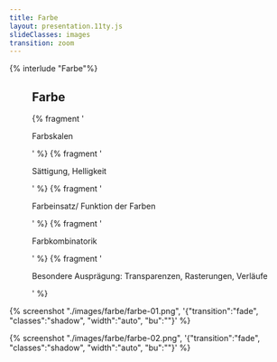 ```yaml
---
title: Farbe
layout: presentation.11ty.js
slideClasses: images
transition: zoom
---
```


{% interlude "Farbe"%}

<section class="simple">
  <figure>
    <div>
    <h1>Farbe</h1>
    {% fragment '<p class="list">Farbskalen</p>' %}
    {% fragment '<p class="list">Sättigung, Helligkeit</p>' %}
    {% fragment '<p class="list">Farbeinsatz/ Funktion der Farben</p>' %}
    {% fragment '<p class="list">Farbkombinatorik</p>' %}
    {% fragment '<p class="list">Besondere Ausprägung: Transparenzen, Rasterungen, Verläufe</p>' %}
    </div>
  </figure>
</section>

{% screenshot "./images/farbe/farbe-01.png", '{"transition":"fade", "classes":"shadow", "width":"auto", "bu":""}' %}

{% screenshot "./images/farbe/farbe-02.png", '{"transition":"fade", "classes":"shadow", "width":"auto", "bu":""}' %}